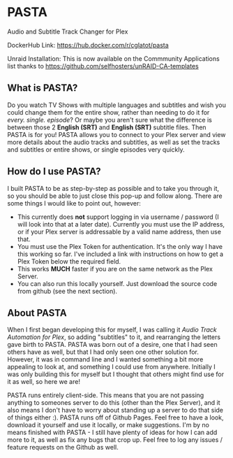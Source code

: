 # PASTA
Audio and Subtitle Track Changer for Plex

DockerHub Link: https://hub.docker.com/r/cglatot/pasta

Unraid Installation: This is now available on the Commmunity Applications list thanks to https://github.com/selfhosters/unRAID-CA-templates

## What is PASTA?
Do you watch TV Shows with multiple languages and subtitles and wish you could change them for the entire show, rather than needing to do it for *every. single. episode*? 
Or maybe you aren't sure what the difference is between those 2 <strong>English (SRT)</strong> and <strong>English (SRT)</strong> subtitle files. Then PASTA is for you!
PASTA allows you to connect to your Plex server and view more details about the audio tracks and subtitles, as well as set the tracks and subtitles or entire shows, or single episodes very quickly.
        
## How do I use PASTA?
I built PASTA to be as step-by-step as possible and to take you through it, so you should be able to just close this pop-up and follow along.
There are some things I would like to point out, however:
<ul>
    <li>This currently does <strong>not</strong> support logging in via username / password (I will look into that at a later date). Currently you must use the IP address, or if your Plex server is addressable by a valid name address, then use that.</li>
    <li>You must use the Plex Token for authentication. It's the only way I have this working so far. I've included a link with instructions on how to get a Plex Token below the required field.</li>
    <li>This works <strong>MUCH</strong> faster if you are on the same network as the Plex Server.</li>
    <li>You can also run this locally yourself. Just download the source code from github (see the next section).</li>
</ul>

## About PASTA
When I first began developing this for myself, I was calling it *Audio Track Automation for Plex*, so adding "subtitles" to it, and rearranging the letters gave birth to PASTA.
PASTA was born out of a desire, one that I had seen others have as well, but that I had only seen one other solution for. However, it was in command line and I wanted something a bit more appealing to look at, and something I could use from anywhere. Initially I was only building this for myself but I thought that others might find use for it as well, so here we are!

PASTA runs entirely client-side. This means that you are not passing anything to someones server to do this (other than the Plex Server), and it also means I don't have to worry about standing up a server to do that side of things either :). PASTA runs off of Github Pages. Feel free to have a look, download it yourself and use it locally, or make suggestions. I'm by no means finished with PASTA - I still have plenty of ideas for how I can add more to it, as well as fix any bugs that crop up. Feel free to log any issues / feature requests on the Github as well.
